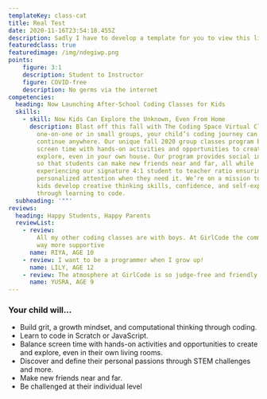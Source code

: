 ```yaml
---
templateKey: class-cat
title: Real Test
date: 2020-11-16T23:54:18.455Z
description: Sadly I have to develop a template for you to view this live as you edit.
featuredclass: true
featuredimage: /img/ndegiwp.png
points:
    figure: 3:1
    description: Student to Instructor
    figure: COVID-free
    description: No germs via the internet
competencies:
  heading: Now Launching After-School Coding Classes for Kids
  skills:
    - skill: Now Kids Can Explore the Unknown, Even From Home
      description: Blast off this fall with The Coding Space Virtual Classes. Working
        one-on-one or in small groups, your child’s coding journey can now
        continue anywhere. Our unique fall 2020 group classes program balances
        screen time with hands-on activities and opportunities to create and
        explore, even in your own house. Our program provides social interaction
        so that students can make new friends near and far, all while
        experiencing our signature 4:1 student to teacher ratio ensuring
        personalized attention when they need it. We’re on a mission to help
        kids develop creative thinking skills, confidence, and self-expression
        through learning to code.
  subheading: '""'
reviews:
  heading: Happy Students, Happy Parents
  reviewList:
    - review:
        All my other coding classes are with boys. At GirlCode the community is
        way more supportive
      name: RIYA, AGE 10
    - review: I want to be a programmer when I grow up!
      name: LILY, AGE 12
    - review: The atmosphere at GirlCode is so judge-free and friendly!
      name: YUSRA, AGE 9
---
```



### Your child will...

* Build grit, a growth mindset, and computational thinking through coding.
* Learn to code in Scratch or JavaScript.
* Balance screen time with hands-on activities and opportunities to create and explore, even in their own living rooms.
* Discover and define their personal passions through STEM challenges and more.
* Make new friends near and far.
* Be challenged at their individual level
